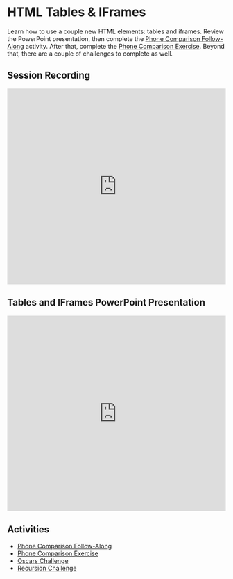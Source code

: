 # HTML Tables & IFrames
Learn how to use a couple new HTML elements: tables and iframes. Review the PowerPoint presentation, then complete the [Phone Comparison Follow-Along](PhoneComparisonFollowAlong.md) activity. After that, complete the [Phone Comparison Exercise](PhoneComparisonIndividual.md). Beyond that, there are a couple of challenges to complete as well.

## Session Recording
<iframe width="100%" height="450px" src="https://www.youtube.com/embed/w5jGv9Xh3Es" frameborder="0" allow="accelerometer; autoplay; clipboard-write; encrypted-media; gyroscope; picture-in-picture" allowfullscreen></iframe>

## Tables and IFrames PowerPoint Presentation
<iframe src='https://view.officeapps.live.com/op/embed.aspx?src=https://hylandtechclub.com/web-101/Week04/TablesAndIFrames.pptx' width='100%' height='450px' frameborder='0'></iframe>

## Activities
- [Phone Comparison Follow-Along](PhoneComparisonFollowAlong.md)
- [Phone Comparison Exercise](PhoneComparisonIndividual.md)
- [Oscars Challenge](OscarsChallenge.md)
- [Recursion Challenge](RecursionChallenge.md)